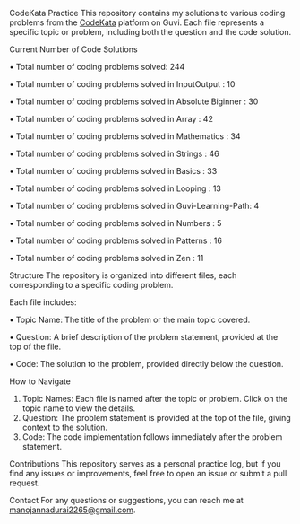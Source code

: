 CodeKata Practice
This repository contains my solutions to various coding problems from the [CodeKata](https://www.guvi.in/code-kata/) platform on Guvi.
Each file represents a specific topic or problem, including both the question and the code solution.


Current Number of Code Solutions

• Total number of coding problems solved: 244

• Total number of coding problems solved in InputOutput       : 10

• Total number of coding problems solved in Absolute Biginner : 30

• Total number of coding problems solved in Array             : 42

• Total number of coding problems solved in Mathematics       : 34

• Total number of coding problems solved in Strings           : 46

• Total number of coding problems solved in Basics            : 33

• Total number of coding problems solved in Looping           : 13

• Total number of coding problems solved in Guvi-Learning-Path: 4

• Total number of coding problems solved in Numbers           : 5

• Total number of coding problems solved in Patterns          : 16

• Total number of coding problems solved in Zen               : 11


Structure
The repository is organized into different files, each corresponding to a specific coding problem. 

Each file includes:

• Topic Name: The title of the problem or the main topic covered.

• Question: A brief description of the problem statement, provided at the top of the file.

• Code: The solution to the problem, provided directly below the question.

How to Navigate
1) Topic Names: Each file is named after the topic or problem. Click on the topic name to view the details.
2) Question: The problem statement is provided at the top of the file, giving context to the solution.
3) Code: The code implementation follows immediately after the problem statement.

Contributions
This repository serves as a personal practice log, but if you find any issues or improvements, feel free to open an issue or submit a pull request.

Contact
For any questions or suggestions, you can reach me at [manojannadurai2265@gmail.com](mailto:manojannadurai2265@gmail.com).
